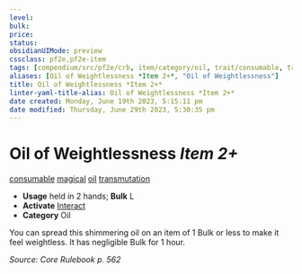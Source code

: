 ```yaml
---
level:
bulk:
price:
status:
obsidianUIMode: preview
cssclass: pf2e,pf2e-item
tags: [compendium/src/pf2e/crb, item/category/oil, trait/consumable, trait/magical, trait/oil, trait/transmutation]
aliases: [Oil of Weightlessness *Item 2+*, "Oil of Weightlessness"]
title: Oil of Weightlessness *Item 2+*
linter-yaml-title-alias: Oil of Weightlessness *Item 2+*
date created: Monday, June 19th 2023, 5:15:11 pm
date modified: Thursday, June 29th 2023, 5:30:35 pm
---
```


# Oil of Weightlessness *Item 2+*

[consumable](rules/traits/consumable.md) [magical](rules/traits/magical.md) [oil](rules/traits/oil.md) [transmutation](rules/traits/transmutation.md)  

- **Usage** held in 2 hands; **Bulk** L
- **Activate** [Interact](rules/actions/interact.md)
- **Category** Oil

You can spread this shimmering oil on an item of 1 Bulk or less to make it feel weightless. It has negligible Bulk for 1 hour.

*Source: Core Rulebook p. 562*
